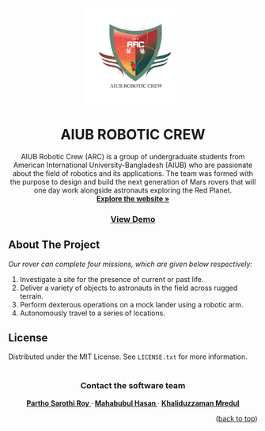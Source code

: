 <!-- PROJECT LOGO -->
<br />
<div align="center">
  <a href="https://github.com/othneildrew/Best-README-Template">
    <img src="images/logo.jpg" alt="Logo" width="200" height="200">
  </a>

  <h1 align="center"> <strong> AIUB ROBOTIC CREW </strong> </h1>

  <p align="center">
    AIUB Robotic Crew (ARC) is a group of undergraduate students from American International University-Bangladesh (AIUB) who are passionate about the field 
    of robotics and its applications. The team was formed with the purpose to design and build the next generation of Mars rovers that will one day work alongside
    astronauts exploring the Red Planet.
    <br />
    <a href="https://arc.aiub.edu/"><strong>Explore the website »</strong></a>
    <br />
    <a href="https://www.youtube.com/watch?v=LRO5xW3Wr8Q&feature=emb_title&ab_channel=AIUBROBOTICCREW"> <h3> View Demo </h3> </a>
  </p>
</div>






<!-- ABOUT THE PROJECT -->
## About The Project
_Our rover can complete four missions, which are given below respectively:_

1. Investigate a site for the presence of current or past life. 
2. Deliver a variety of objects to astronauts in the field across rugged terrain. 
3. Perform dexterous operations on a mock lander using a robotic arm. 
4. Autonomously travel to a series of locations.

<!-- LICENSE -->
## License

Distributed under the MIT License. See `LICENSE.txt` for more information.
    <br />
    <br />



<!-- CONTACT -->



<h3 align="center"> <strong> Contact the software team </strong> </h3>
 <p align="center">
    <a href="https://www.linkedin.com/in/parthoshaon/"> <strong> Partho Sarothi Roy </strong> </a>
    ·
    <a href="https://www.linkedin.com/in/mahabubul470/"> <strong> Mahabubul Hasan </strong> </a>
    ·
    <a href="https://www.linkedin.com/in/khaliduzzaman-mredul-b5ab93225/"> <strong> Khaliduzzaman Mredul </strong> </a>
 </p>



<p align="right">(<a href="#readme-top">back to top</a>)</p>



<!-- MARKDOWN LINKS & IMAGES -->
<!-- https://www.markdownguide.org/basic-syntax/#reference-style-links -->
[contributors-shield]: https://img.shields.io/github/contributors/othneildrew/Best-README-Template.svg?style=for-the-badge
[contributors-url]: https://github.com/othneildrew/Best-README-Template/graphs/contributors
[forks-shield]: https://img.shields.io/github/forks/othneildrew/Best-README-Template.svg?style=for-the-badge
[forks-url]: https://github.com/othneildrew/Best-README-Template/network/members
[stars-shield]: https://img.shields.io/github/stars/othneildrew/Best-README-Template.svg?style=for-the-badge
[stars-url]: https://github.com/othneildrew/Best-README-Template/stargazers
[issues-shield]: https://img.shields.io/github/issues/othneildrew/Best-README-Template.svg?style=for-the-badge
[issues-url]: https://github.com/othneildrew/Best-README-Template/issues
[license-shield]: https://img.shields.io/github/license/othneildrew/Best-README-Template.svg?style=for-the-badge
[license-url]: https://github.com/othneildrew/Best-README-Template/blob/master/LICENSE.txt
[linkedin-shield]: https://img.shields.io/badge/-LinkedIn-black.svg?style=for-the-badge&logo=linkedin&colorB=555
[linkedin-url]: https://linkedin.com/in/othneildrew
[product-screenshot]: images/softTeam.png
[Next.js]: https://img.shields.io/badge/next.js-000000?style=for-the-badge&logo=nextdotjs&logoColor=white
[Next-url]: https://nextjs.org/
[React.js]: https://img.shields.io/badge/React-20232A?style=for-the-badge&logo=react&logoColor=61DAFB
[React-url]: https://reactjs.org/
[Vue.js]: https://img.shields.io/badge/Vue.js-35495E?style=for-the-badge&logo=vuedotjs&logoColor=4FC08D
[Vue-url]: https://vuejs.org/
[Angular.io]: https://img.shields.io/badge/Angular-DD0031?style=for-the-badge&logo=angular&logoColor=white
[Angular-url]: https://angular.io/
[Svelte.dev]: https://img.shields.io/badge/Svelte-4A4A55?style=for-the-badge&logo=svelte&logoColor=FF3E00
[Svelte-url]: https://svelte.dev/
[Laravel.com]: https://img.shields.io/badge/Laravel-FF2D20?style=for-the-badge&logo=laravel&logoColor=white
[Laravel-url]: https://laravel.com
[Bootstrap.com]: https://img.shields.io/badge/Bootstrap-563D7C?style=for-the-badge&logo=bootstrap&logoColor=white
[Bootstrap-url]: https://getbootstrap.com
[JQuery.com]: https://img.shields.io/badge/jQuery-0769AD?style=for-the-badge&logo=jquery&logoColor=white
[JQuery-url]: https://jquery.com 
